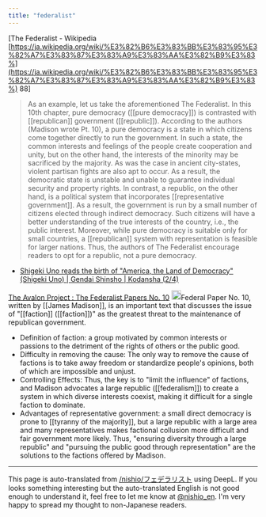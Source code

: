 ```yaml
---
title: "federalist"
---
```


[The Federalist - Wikipedia [https://ja.wikipedia.org/wiki/%E3%82%B6%E3%83%BB%E3%83%95%E3%82%A7%E3%83%87%E3%83%A9%E3%83%AA%E3%82%B9%E3%83%](https://ja.wikipedia.org/wiki/%E3%82%B6%E3%83%BB%E3%83%95%E3%82%A7%E3%83%87%E3%83%A9%E3%83%AA%E3%82%B9%E3%83%) 88]

> As an example, let us take the aforementioned The Federalist. In this 10th chapter, pure democracy ([[pure democracy]]) is contrasted with [[republican]] government ([[republic]]).
>  According to the authors (Madison wrote Pt. 10), a pure democracy is a state in which citizens come together directly to run the government. In such a state, the common interests and feelings of the people create cooperation and unity, but on the other hand, the interests of the minority may be sacrificed by the majority. As was the case in ancient city-states, violent partisan fights are also apt to occur. As a result, the democratic state is unstable and unable to guarantee individual security and property rights.
>  In contrast, a republic, on the other hand, is a political system that incorporates [[representative government]]. As a result, the government is run by a small number of citizens elected through indirect democracy. Such citizens will have a better understanding of the true interests of the country, i.e., the public interest. Moreover, while pure democracy is suitable only for small countries, a [[republican]] system with representation is feasible for larger nations.
>  Thus, the authors of The Federalist encourage readers to opt for a republic, not a pure democracy.
- [Shigeki Uno reads the birth of "America, the Land of Democracy" (Shigeki Uno) | Gendai Shinsho | Kodansha (2/4)](https://gendai.media/articles/-/77217?page=2)

[The Avalon Project : The Federalist Papers No. 10](https://avalon.law.yale.edu/18th_century/fed10.asp)
<img src='https://scrapbox.io/api/pages/nishio-en/o1 Pro/icon' alt='o1 Pro.icon' height="19.5"/>Federal Paper No. 10, written by [[James Madison]], is an important text that discusses the issue of "[[faction]] ([[faction]])" as the greatest threat to the maintenance of republican government.
- Definition of faction: a group motivated by common interests or passions to the detriment of the rights of others or the public good.
- Difficulty in removing the cause: The only way to remove the cause of factions is to take away freedom or standardize people's opinions, both of which are impossible and unjust.
- Controlling Effects: Thus, the key is to "limit the influence" of factions, and Madison advocates a large republic ([[federalism]]) to create a system in which diverse interests coexist, making it difficult for a single faction to dominate.
- Advantages of representative government: a small direct democracy is prone to [[tyranny of the majority]], but a large republic with a large area and many representatives makes factional collusion more difficult and fair government more likely.
Thus, "ensuring diversity through a large republic" and "pursuing the public good through representation" are the solutions to the factions offered by Madison.

---
This page is auto-translated from [/nishio/フェデラリスト](https://scrapbox.io/nishio/フェデラリスト) using DeepL. If you looks something interesting but the auto-translated English is not good enough to understand it, feel free to let me know at [@nishio_en](https://twitter.com/nishio_en). I'm very happy to spread my thought to non-Japanese readers.